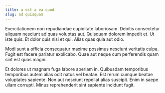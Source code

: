 ```yaml
---
title: a est a ea quod
slug: ad quisquam
---
```


Exercitationem non repudiandae cupiditate laboriosam. Debitis consectetur aliquam nesciunt ad quas voluptas aut. Quisquam dolorem impedit et. Ut iste quis. Et dolor quis nisi et qui. Alias quas quia aut odio.

Modi sunt a officia consequatur maxime possimus nesciunt veritatis culpa. Fugit est facere pariatur explicabo. Quae aut neque cum perferendis quam sint est quos magni.

Et dolores ut magnam fuga labore aperiam in. Quibusdam temporibus temporibus autem alias odit natus vel beatae. Est rerum cumque beatae voluptates sapiente. Non aut nesciunt repellat alias suscipit. Enim in saepe ullam corrupti. Minus reprehenderit sint sapiente incidunt fugit.
